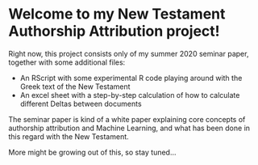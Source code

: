 # Welcome to my New Testament Authorship Attribution project!

Right now, this project consists only of my summer 2020 seminar paper, together with some additional files:

- An RScript with some experimental R code playing around with the Greek text of the New Testament
- An excel sheet with a step-by-step calculation of how to calculate different Deltas between documents

The seminar paper is kind of a white paper explaining core concepts of authorship attribution and Machine Learning, and what has been done in this regard with the New Testament. 

More might be growing out of this, so stay tuned...